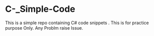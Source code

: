 # C-_Simple-Code
This is a simple repo containing C# code snippets .
This is for practice purpose Only.
Any Problm raise Issue.
